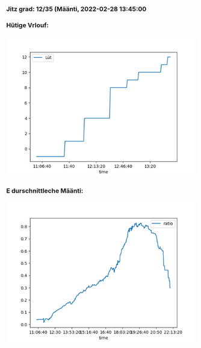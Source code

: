 ### Jitz grad: 12/35 (Määnti, 2022-02-28 13:45:00

### Hütige Vrlouf:
![Graph](Today.png)

### E durschnittleche Määnti:
![Graph](Määnti.png)